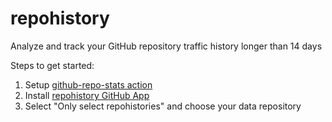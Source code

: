 # repohistory

Analyze and track your GitHub repository traffic history longer than 14 days

Steps to get started:

1. Setup [github-repo-stats action](https://github.com/marketplace/actions/github-repo-stats)
2. Install [repohistory GitHub App](https://github.com/apps/repohistory/installations/new)
3. Select "Only select repohistories" and choose your data repository
